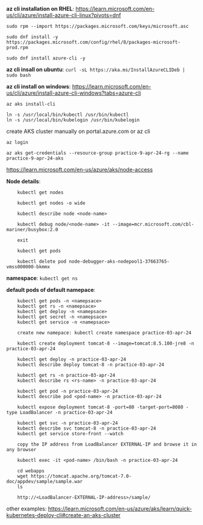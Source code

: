 
**az cli installation on RHEL**: https://learn.microsoft.com/en-us/cli/azure/install-azure-cli-linux?pivots=dnf

	sudo rpm --import https://packages.microsoft.com/keys/microsoft.asc

	sudo dnf install -y https://packages.microsoft.com/config/rhel/8/packages-microsoft-prod.rpm

	sudo dnf install azure-cli -y

**az cli insall on ubuntu**: `curl -sL https://aka.ms/InstallAzureCLIDeb | sudo bash`

**az cli install on windows**: https://learn.microsoft.com/en-us/cli/azure/install-azure-cli-windows?tabs=azure-cli

```
az aks install-cli

ln -s /usr/local/bin/kubectl /usr/bin/kubectl
ln -s /usr/local/bin/kubelogin /usr/bin/kubelogin
```

create AKS cluster manually on portal.azure.com or az cli
```
az login

az aks get-credentials --resource-group practice-9-apr-24-rg --name practice-9-apr-24-aks
```

https://learn.microsoft.com/en-us/azure/aks/node-access

**Node details**:
```
	kubectl get nodes

	kubectl get nodes -o wide

	kubectl describe node <node-name>

	kubectl debug node/<node-name> -it --image=mcr.microsoft.com/cbl-mariner/busybox:2.0

	exit

	kubectl get pods

	kubectl delete pod node-debugger-aks-nodepool1-37663765-vmss000000-bkmmx
```

**namespace**: `kubectl get ns`

**default pods of default namepace**:
```
	kubectl get pods -n <namepsace>
	kubectl get rs -n <namepsace>
	kubectl get deploy -n <namepsace>
	kubectl get secret -n <namepsace>
	kubectl get service -n <namepsace>

	create new namepace: kubectl create namespace practice-03-apr-24

	kubectl create deployment tomcat-8 --image=tomcat:8.5.100-jre8 -n practice-03-apr-24

	kubectl get deploy -n practice-03-apr-24
	kubectl describe deploy tomcat-8 -n practice-03-apr-24

	kubectl get rs -n practice-03-apr-24
	kubectl describe rs <rs-name> -n practice-03-apr-24

	kubectl get pod -n practice-03-apr-24
	kubectl describe pod <pod-name> -n practice-03-apr-24

	kubectl expose deployment tomcat-8 -port=80 -target-port=8080 -type LoadBalancer -n practice-03-apr-24

	kubectl get svc -n practice-03-apr-24
	kubectl describe svc tomcat-8 -n practice-03-apr-24
	kubectl get service store-front --watch

	copy the IP address from LoadBalancer EXTERNAL-IP and browse it in any browser

	kubectl exec -it <pod-name> /bin/bash -n practice-03-apr-24

	cd webapps
	wget https://tomcat.apache.org/tomcat-7.0-doc/appdev/sample/sample.war
	ls

	http://<LoadBalancer-EXTERNAL-IP-address>/sample/
```

other examples: https://learn.microsoft.com/en-us/azure/aks/learn/quick-kubernetes-deploy-cli#create-an-aks-cluster

